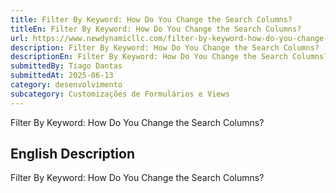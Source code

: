 ```yaml
---
title: Filter By Keyword: How Do You Change the Search Columns?
titleEn: Filter By Keyword: How Do You Change the Search Columns?
url: https://www.newdynamicllc.com/filter-by-keyword-how-do-you-change-the-search-columns/
description: Filter By Keyword: How Do You Change the Search Columns?
descriptionEn: Filter By Keyword: How Do You Change the Search Columns?
submittedBy: Tiago Dantas
submittedAt: 2025-06-13
category: desenvolvimento
subcategory: Customizações de Formulários e Views
---
```


Filter By Keyword: How Do You Change the Search Columns?


## English Description

Filter By Keyword: How Do You Change the Search Columns?
